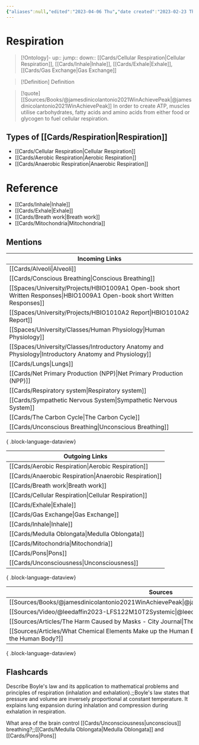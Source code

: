 ```yaml
---
{"aliases":null,"edited":"2023-04-06 Thu","date created":"2023-02-23 Thu","tags":["Uni/LFS103","flashcards/LFS103","Uni/LFS112","flashcards/LFS112"],"dg-publish":true,"permalink":"/cards/respiration/","dgPassFrontmatter":true}
---
```


# Respiration

> [!Ontology]-
> up:: 
> jump::
> down:: [[Cards/Cellular Respiration\|Cellular Respiration]], [[Cards/Inhale\|Inhale]], [[Cards/Exhale\|Exhale]], [[Cards/Gas Exchange\|Gas Exchange]]

> [!Definition] Definition
> 

> [!quote] [[Sources/Books/@jamesdinicolantonio2021WinAchievePeak\|@jamesdinicolantonio2021WinAchievePeak]]
> In order to create ATP, muscles utilise carbohydrates, fatty acids and amino acids from either food or glycogen to fuel cellular respiration.

## Types of [[Cards/Respiration\|Respiration]] 

- [[Cards/Cellular Respiration\|Cellular Respiration]]
- [[Cards/Aerobic Respiration\|Aerobic Respiration]]
- [[Cards/Anaerobic Respiration\|Anaerobic Respiration]]

# Reference
- [[Cards/Inhale\|Inhale]]
- [[Cards/Exhale\|Exhale]]
- [[Cards/Breath work\|Breath work]]
- [[Cards/Mitochondria\|Mitochondria]]

## Mentions
| Incoming Links                                                                                                               |
| ---------------------------------------------------------------------------------------------------------------------------- |
| [[Cards/Alveoli\|Alveoli]]                                                                                                |
| [[Cards/Conscious Breathing\|Conscious Breathing]]                                                                        |
| [[Spaces/University/Projects/HBIO1009A1 Open-book short Written Responses\|HBIO1009A1 Open-book short Written Responses]] |
| [[Spaces/University/Projects/HBIO1010A2 Report\|HBIO1010A2 Report]]                                                       |
| [[Spaces/University/Classes/Human Physiology\|Human Physiology]]                                                          |
| [[Spaces/University/Classes/Introductory Anatomy and Physiology\|Introductory Anatomy and Physiology]]                    |
| [[Cards/Lungs\|Lungs]]                                                                                                    |
| [[Cards/Net Primary Production (NPP)\|Net Primary Production (NPP)]]                                                      |
| [[Cards/Respiratory system\|Respiratory system]]                                                                          |
| [[Cards/Sympathetic Nervous System\|Sympathetic Nervous System]]                                                          |
| [[Cards/The Carbon Cycle\|The Carbon Cycle]]                                                                              |
| [[Cards/Unconscious Breathing\|Unconscious Breathing]]                                                                    |

{ .block-language-dataview}

| Outgoing Links                                            |
| --------------------------------------------------------- |
| [[Cards/Aerobic Respiration\|Aerobic Respiration]]     |
| [[Cards/Anaerobic Respiration\|Anaerobic Respiration]] |
| [[Cards/Breath work\|Breath work]]                     |
| [[Cards/Cellular Respiration\|Cellular Respiration]]   |
| [[Cards/Exhale\|Exhale]]                               |
| [[Cards/Gas Exchange\|Gas Exchange]]                   |
| [[Cards/Inhale\|Inhale]]                               |
| [[Cards/Medulla Oblongata\|Medulla Oblongata]]         |
| [[Cards/Mitochondria\|Mitochondria]]                   |
| [[Cards/Pons\|Pons]]                                   |
| [[Cards/Unconsciousness\|Unconsciousness]]             |

{ .block-language-dataview}

| Sources                                                                                                                |
| ---------------------------------------------------------------------------------------------------------------------- |
| [[Sources/Books/@jamesdinicolantonio2021WinAchievePeak\|@jamesdinicolantonio2021WinAchievePeak]]                    |
| [[Sources/Video/@leedaffin2023-LFS122M10T2Systemic\|@leedaffin2023-LFS122M10T2Systemic]]                            |
| [[Sources/Articles/The Harm Caused by Masks - City Journal\|The Harm Caused by Masks - City Journal]]               |
| [[Sources/Articles/What Chemical Elements Make up the Human Body?\|What Chemical Elements Make up the Human Body?]] |

{ .block-language-dataview}

## Flashcards

Describe Boyle's law and its application to mathematical problems and principles of respiration (inhalation and exhalation).;;Boyle's law states that pressure and volume are inversely proportional at constant temperature. It explains lung expansion during inhalation and compression during exhalation in respiration.
<!--SR:!2023-10-15,3,150-->

What area of the brain control [[Cards/Unconsciousness\|unconscious]] breathing?;;[[Cards/Medulla Oblongata\|Medulla Oblongata]] and [[Cards/Pons\|Pons]]
<!--SR:!2023-10-15,3,150-->